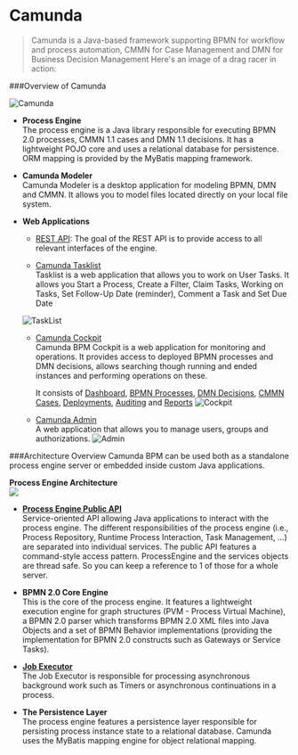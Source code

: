 # Camunda
> Camunda is a Java-based framework supporting BPMN for workflow and process automation, CMMN for Case Management and DMN for Business Decision Management
Here's an image of a drag racer in action:

###Overview of Camunda

![Camunda](https://docs.camunda.org/manual/7.7/introduction/img/architecture-overview.png)

* **Process Engine** <br />
The process engine is a Java library responsible for executing BPMN 2.0 processes, 
CMMN 1.1 cases and DMN 1.1 decisions.
It has a lightweight POJO core and uses a relational database for persistence. 
ORM mapping is provided by the MyBatis mapping framework.


* **Camunda Modeler** <br />
Camunda Modeler is a desktop application for modeling BPMN, DMN and CMMN. 
It allows you to model files located directly on your local file system.



* **Web Applications**
    * [REST API](https://docs.camunda.org/manual/7.7/reference/rest/): 
        The goal of the REST API is to provide access to all relevant interfaces of the engine.
    
    * [Camunda Tasklist](https://docs.camunda.org/manual/7.7/webapps/tasklist/) <br />
        Tasklist is a web application that allows you to work on User Tasks. It allows you
        Start a Process, Create a Filter, Claim Tasks, Working on Tasks,
         Set Follow-Up Date (reminder), Comment a Task and Set Due Date
        
     ![TaskList](https://docs.camunda.org/manual/7.7/webapps/tasklist/img/tasklist-dashboard.png)
        
    * [Camunda Cockpit](https://docs.camunda.org/manual/7.7/webapps/cockpit/) <br />
        Camunda BPM Cockpit is a web application for monitoring and operations. 
        It provides access to deployed BPMN processes and DMN decisions, 
        allows searching though running and ended instances and performing operations on these. <br />
        
        It consists of 
        [Dashboard](https://docs.camunda.org/manual/7.7/webapps/cockpit/dashboard/),
        [BPMN Processes](https://docs.camunda.org/manual/7.7/webapps/cockpit/bpmn/),
        [DMN Decisions](https://docs.camunda.org/manual/7.7/webapps/cockpit/dmn/),
        [CMMN Cases](https://docs.camunda.org/manual/7.7/webapps/cockpit/cmmn/), 
        [Deployments](https://docs.camunda.org/manual/7.7/webapps/cockpit/deployment-view/), 
        [Auditing](https://docs.camunda.org/manual/7.7/webapps/cockpit/auditing/) and 
        [Reports](https://docs.camunda.org/manual/7.7/webapps/cockpit/reporting/)
         ![Cockpit](https://docs.camunda.org/manual/7.7/webapps/cockpit/img/dashboard.png)
    
    * [Camunda Admin](https://docs.camunda.org/manual/7.7/webapps/admin/) <br />
         A web application that allows you to manage users, groups and authorizations.
        ![Admin](https://docs.camunda.org/manual/7.7/webapps/admin/img/admin-start-page-view.png)


###Architecture Overview
Camunda BPM can be used both as a standalone process engine server or embedded inside custom Java applications.

**Process Engine Architecture**<br />
![](https://docs.camunda.org/manual/7.7/introduction/img/process-engine-architecture.png)

* **[Process Engine Public API](https://docs.camunda.org/manual/7.7/user-guide/process-engine/process-engine-api/)**<br/>
Service-oriented API allowing Java applications to interact with the process engine. 
The different responsibilities of the process engine (i.e., Process Repository, Runtime Process Interaction, Task Management, …) are separated into individual services.
 The public API features a command-style access pattern.  ProcessEngine and the services objects are thread safe. So you can keep a reference to 1 of those for a whole server.
 
* **BPMN 2.0 Core Engine**<br/>
This is the core of the process engine. It features a lightweight execution engine for graph structures 
(PVM - Process Virtual Machine), a BPMN 2.0 parser which transforms BPMN 2.0 XML files into Java Objects 
and a set of BPMN Behavior implementations (providing the implementation for BPMN 2.0 constructs such as Gateways or Service Tasks).


* **[Job Executor](https://docs.camunda.org/manual/7.7/user-guide/process-engine/the-job-executor/)** <br/>
The Job Executor is responsible for processing asynchronous background work such as Timers or asynchronous continuations in a process.


* **The Persistence Layer**<br/>
The process engine features a persistence layer responsible for persisting process instance state to a relational database.
 Camunda uses the MyBatis mapping engine for object relational mapping.
